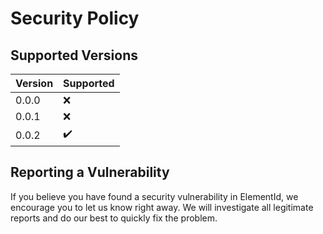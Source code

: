 # Security Policy

## Supported Versions

| Version | Supported          |
| ------- | ------------------ |
| 0.0.0   | :x:                |
| 0.0.1   | :x:                |
| 0.0.2   | :heavy_check_mark: |

## Reporting a Vulnerability

If you believe you have found a security vulnerability in ElementId, we encourage you to let us know right away. We will investigate all legitimate reports and do our best to quickly fix the problem.
